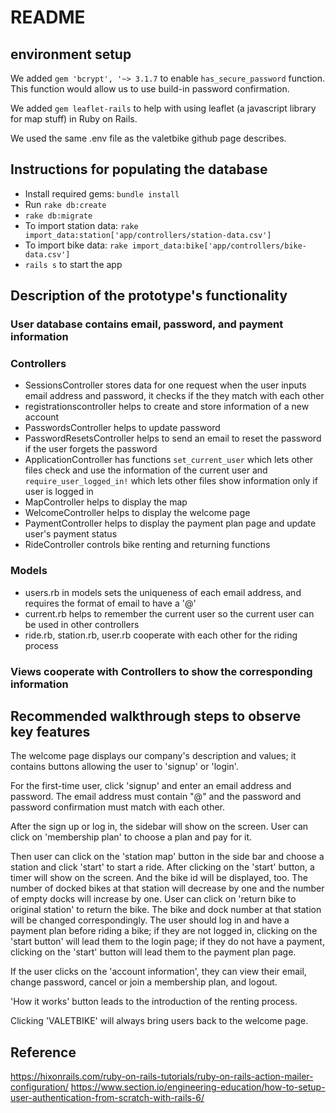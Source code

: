 # README

## environment setup
We added `gem 'bcrypt', '~> 3.1.7` to enable `has_secure_password` function. This function would allow us to use build-in password confirmation. 

We added `gem leaflet-rails` to help with using leaflet (a javascript library for map stuff) in Ruby on Rails.

We used the same .env file as the valetbike github page describes.

## Instructions for populating the database
* Install required gems: `bundle install`
*  Run `rake db:create`
*  `rake db:migrate`
*  To import station data: `rake import_data:station['app/controllers/station-data.csv']`
*  To import bike data: `rake import_data:bike['app/controllers/bike-data.csv']`
*  `rails s` to start the app

## Description of the prototype's functionality
### User database contains email, password, and payment information
### Controllers
* SessionsController stores data for one request when the user inputs email address and password, it checks if the they match with each other
* registrationscontroller helps to create and store information of a new account
* PasswordsController helps to update password
* PasswordResetsController helps to send an email to reset the password if the user forgets the password 
* ApplicationController has functions `set_current_user` which lets other files check and use the information of the current user and `require_user_logged_in!` which lets other files show information only if user is logged in
* MapController helps to display the map
* WelcomeController helps to display the welcome page
* PaymentController helps to display the payment plan page and update user's payment status 
* RideController controls bike renting and returning functions
### Models
* users.rb in models sets the uniqueness of each email address, and requires the format of email to have a '@'
* current.rb helps to remember the current user so the current user can be used in other controllers
* ride.rb, station.rb, user.rb cooperate with each other for the riding process
### Views cooperate with Controllers to show the corresponding information



## Recommended walkthrough steps to observe key features
The welcome page displays our company's description and values; it contains buttons allowing the user to 'signup' or 'login'. 

For the first-time user, click 'signup' and enter an email address and password. The email address must contain "@" and the password and password confirmation must match with each other. 

After the sign up or log in, the sidebar will show on the screen. User can click on 'membership plan' to choose a plan and pay for it. 

Then user can click on the 'station map' button in the side bar and choose a station and click 'start' to start a ride. After clicking on the 'start' button, a timer will show on the screen. And the bike id will be displayed, too. The number of docked bikes at that station will decrease by one and the number of empty docks will increase by one. User can click on 'return bike to original station' to return the bike. The bike and dock number at that station will be changed correspondingly. The user should log in and have a payment plan before riding a bike; if they are not logged in, clicking on the 'start button' will lead them to the login page; if they do not have a payment, clicking on the 'start' button will lead them to the payment plan page.

If the user clicks on the 'account information', they can view their email, change password, cancel or join a membership plan, and logout.

'How it works' button leads to the introduction of the renting process.

Clicking 'VALETBIKE' will always bring users back to the welcome page.

## Reference

https://hixonrails.com/ruby-on-rails-tutorials/ruby-on-rails-action-mailer-configuration/
https://www.section.io/engineering-education/how-to-setup-user-authentication-from-scratch-with-rails-6/

